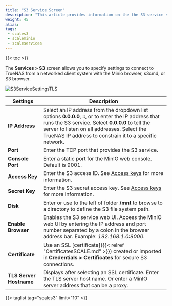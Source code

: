```yaml
---
title: "S3 Service Screen"
description: "This article provides information on the the S3 service screen settings."
weight: 45
alias: 
tags:
 - scales3
 - scaleminio
 - scaleservices
---
```



{{< toc >}}


The **Services > S3** screen allows you to specify settings to connect to TrueNAS from a networked client system with the Minio browser, s3cmd, or S3 browser.

![S3ServiceSettingsTLS](/images/SCALE/22.12/S3ServiceSettingsTLS.png "S3 Service Options")

| Settings | Description |
|----------|-------------|
| **IP Address** | Select an IP address from the dropdown list options **0.0.0.0**, **::**, or to enter the IP address that runs the S3 service. Select **0.0.0.0** to tell the server to listen on all addresses. Select the TrueNAS IP address to constrain it to a specific network. |
| **Port** | Enter the TCP port that provides the S3 service.   |
| **Console Port** | Enter a static port for the MinIO web console. Default is 9001. |
| **Access Key** | Enter the S3 access ID. See [Access keys](https://docs.aws.amazon.com/general/latest/gr/aws-sec-cred-types.html#access-keys-and-secret-access-keys) for more information. |
| **Secret Key** | Enter the S3 secret access key. See [Access keys](https://docs.aws.amazon.com/general/latest/gr/aws-sec-cred-types.html#access-keys-and-secret-access-keys) for more information. |
| **Disk** | Enter or use <iconify-icon icon="bxs:right-arrow"></iconify-icon> to the left of <span class="material-icons">folder</span> **/mnt** to browse to a directory to define the S3 file system path. |
| **Enable Browser** | Enables the S3 service web UI. Access the MinIO web UI by entering the IP address and port number separated by a colon in the browser address bar. Example: *192.168.1.0:9000*. |
| **Certificate** | Use an SSL [certificate]({{< relref "CertificatesSCALE.md" >}}) created or imported in **Credentials > Certificates** for secure S3 connections. |
| **TLS Server Hostname**  | Displays after selecting an SSL certificate. Enter the TLS server host name. Or enter a MinIO server address that can be a proxy. |

{{< taglist tag="scales3" limit="10" >}}